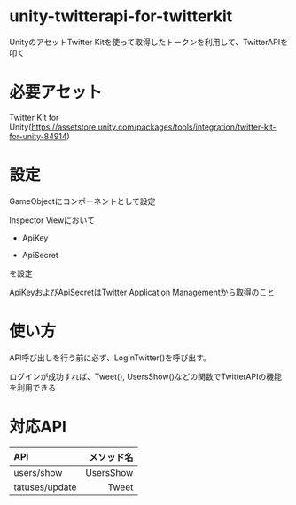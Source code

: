 # unity-twitterapi-for-twitterkit
UnityのアセットTwitter Kitを使って取得したトークンを利用して、TwitterAPIを叩く

# 必要アセット
Twitter Kit for Unity(https://assetstore.unity.com/packages/tools/integration/twitter-kit-for-unity-84914)

# 設定
GameObjectにコンポーネントとして設定

Inspector Viewにおいて

* ApiKey
+ ApiSecret

を設定

ApiKeyおよびApiSecretはTwitter Application Managementから取得のこと

# 使い方
API呼び出しを行う前に必ず、LogInTwitter()を呼び出す。

ログインが成功すれば、Tweet(), UsersShow()などの関数でTwitterAPIの機能を利用できる

# 対応API
|API|メソッド名|
|:-----------|------------:|
|users/show  | UsersShow   |
| tatuses/update | Tweet   |
